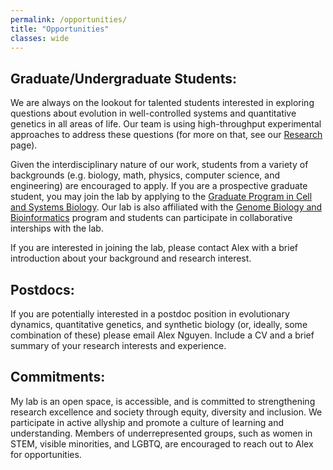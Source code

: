 ```yaml
---
permalink: /opportunities/
title: "Opportunities"
classes: wide
---
```


<h2>Graduate/Undergraduate Students:</h2>
<p>
We are always on the lookout for talented students interested in exploring questions about evolution in well-controlled systems and quantitative genetics in all areas of life. Our team is using high-throughput experimental approaches to address these questions (for more on that, see our <a href="../research/">Research</a> page). 
</p><p>
Given the interdisciplinary nature of our work, students from a variety of backgrounds (e.g. biology, math, physics, computer science, and engineering) are encouraged to apply. 
If you are a prospective graduate student, you may join the lab by applying to the <a href="https://csb.utoronto.ca/graduate-studies/prospective-students/">Graduate Program in Cell and Systems Biology</a>. 
Our lab is also affiliated with the <a href="http://gbb.csb.utoronto.ca/">Genome Biology and Bioinformatics</a> program and students can participate in collaborative interships with the lab.
</p><p>
If you are interested in joining the lab, please contact Alex with a brief introduction about your background and research interest. 
</p>
<h2>Postdocs:</h2>
<p>
If you are potentially interested in a postdoc position in evolutionary dynamics, quantitative genetics, and synthetic biology (or, ideally, some combination of these) please email Alex Nguyen. Include a CV and a brief summary of your research interests and experience.
</p>
<h2>Commitments:</h2>
<p>
My lab is an open space, is accessible, and is committed to strengthening research excellence and society through equity, diversity and inclusion. We participate in active allyship and promote a culture of learning and understanding. Members of underrepresented groups, such as women in STEM, visible minorities, and LGBTQ, are encouraged to reach out to Alex for opportunities.
</p>
